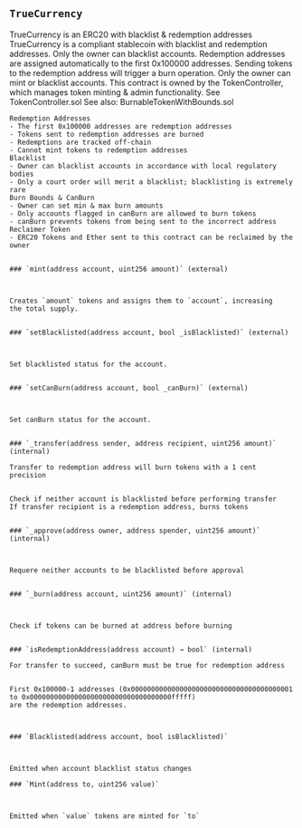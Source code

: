 ## `TrueCurrency`



TrueCurrency is an ERC20 with blacklist & redemption addresses
TrueCurrency is a compliant stablecoin with blacklist and redemption
addresses. Only the owner can blacklist accounts. Redemption addresses
are assigned automatically to the first 0x100000 addresses. Sending
tokens to the redemption address will trigger a burn operation. Only
the owner can mint or blacklist accounts.
This contract is owned by the TokenController, which manages token
minting & admin functionality. See TokenController.sol
See also: BurnableTokenWithBounds.sol
~~~~ Features ~~~~
Redemption Addresses
- The first 0x100000 addresses are redemption addresses
- Tokens sent to redemption addresses are burned
- Redemptions are tracked off-chain
- Cannot mint tokens to redemption addresses
Blacklist
- Owner can blacklist accounts in accordance with local regulatory bodies
- Only a court order will merit a blacklist; blacklisting is extremely rare
Burn Bounds & CanBurn
- Owner can set min & max burn amounts
- Only accounts flagged in canBurn are allowed to burn tokens
- canBurn prevents tokens from being sent to the incorrect address
Reclaimer Token
- ERC20 Tokens and Ether sent to this contract can be reclaimed by the owner


### `mint(address account, uint256 amount)` (external)



Creates `amount` tokens and assigns them to `account`, increasing
the total supply.


### `setBlacklisted(address account, bool _isBlacklisted)` (external)



Set blacklisted status for the account.


### `setCanBurn(address account, bool _canBurn)` (external)



Set canBurn status for the account.


### `_transfer(address sender, address recipient, uint256 amount)` (internal)

Transfer to redemption address will burn tokens with a 1 cent precision


Check if neither account is blacklisted before performing transfer
If transfer recipient is a redemption address, burns tokens


### `_approve(address owner, address spender, uint256 amount)` (internal)



Requere neither accounts to be blacklisted before approval


### `_burn(address account, uint256 amount)` (internal)



Check if tokens can be burned at address before burning


### `isRedemptionAddress(address account) → bool` (internal)

For transfer to succeed, canBurn must be true for redemption address


First 0x100000-1 addresses (0x0000000000000000000000000000000000000001 to 0x00000000000000000000000000000000000fffff)
are the redemption addresses.



### `Blacklisted(address account, bool isBlacklisted)`



Emitted when account blacklist status changes

### `Mint(address to, uint256 value)`



Emitted when `value` tokens are minted for `to`


